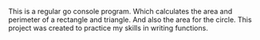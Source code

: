 This is a regular go console program. Which calculates the area and perimeter of a rectangle and triangle. And also the area for the circle. This project was created to practice my skills in writing functions.
